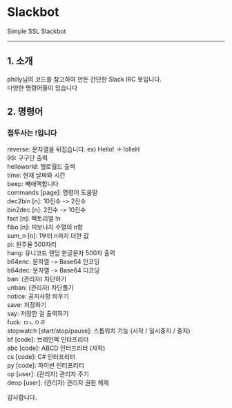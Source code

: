 # Slackbot
Simple SSL Slackbot

* * *
## 1. 소개
philly님의 코드를 참고하여 만든 간단한 Slack IRC 봇입니다.<br/>
다양한 명령어들이 있습니다<br/>
## 2. 명령어
### 접두사는 !입니다
reverse: 문자열을 뒤집습니다. ex) Hello! -> !olleH<br/>
99: 구구단 출력<br/>
helloworld: 헬로월드 출력<br/>
time: 현재 날짜와 시간<br/>
beep: 빼애액합니다<br/>
commands [page]: 명령어 도움말<br/>
dec2bin [n]: 10진수 -> 2진수<br/>
bin2dec [n]: 2진수 -> 10진수<br/>
fact [n]: 팩토리얼 !n<br/>
fibo [n]: 피보나치 수열의 n항<br/>
sum_n [n]: 1부터 n까지 더한 값 <br/>
pi: 원주율 500자리 <br/>
hang: 유니코드 랜덤 한글문자 500자 출력 <br/>
b64enc: 문자열 -> Base64 인코딩 <br/>
b64dec: 문자열 -> Base64 디코딩 <br/>
ban: (관리자) 차단하기 <br/>
unban: (관리자) 차단풀기 <br/>
notice: 공지사항 띄우기 <br/>
save: 저장하기 <br/>
say: 저장한 걸 출력하기 <br/>
fuck: ㅁㄴㅇㄹ <br/>
stopwatch [start/stop/pause]: 스톱워치 기능 (시작 / 일시중지 / 중지) <br/>
bf [code]: 브레인퍽 인터프리터 <br/>
abc [code]: ABCD 인터프리터 (자작) <br/>
cs [code]: C# 인터프리터 <br/>
py [code]: 파이썬 인터프리터 <br/>
op [user]: (관리자) 관리자 주기 <br/>
deop [user]: (관리자) 관리자 권한 해제 <br/>

감사합니다.
